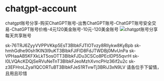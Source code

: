 # chatgpt-account

chatgpt账号分享-购买ChatGPT账号-出售ChatGPT账号-ChatGPT账号安全交易-ChatGPT账号价格-4元120美金账号-10元-120美金账号
![chatgpt账号分享](https://images.gitee.com/uploads/images/2022/0413/102236_8231b056_2114052.jpeg "微信图片_20220412161303.jpg")
每天共享账号

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
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
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
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
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
请各位手下留情，且用且珍惜
